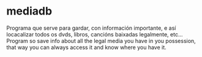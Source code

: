 # mediadb
Programa que serve para gardar, con información importante, e así locacalizar todos os dvds, libros, cancións baixadas legalmente, etc...  
Program so save info about all the legal media you have in you possession, that way you can always access it and know where you have it.
